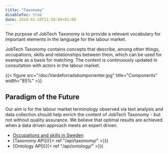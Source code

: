 ```yaml
---
title: "Taxonomy"
disableToc: true
date: 2018-01-28T21:58:09+01:00
---
```


The purpose of JobTech Taxonomy is to provide a relevant vocabulary for important elements in the language for the labour market.

JobTech Taxonomy contains concepts that describe, among other things, occupations, skills and relationships between them, 
which can be used for example as a basis for matching. The content is continuously updated in consultation with actors in the labour market.




{{< figure src="/doc/Vardeforradskomponenter.jpg" title="Components" width="85%" >}}
## Paradigm of the Future
Our aim is for the labour market terminology observed via text analysis and data collection should help enrich the content of JobTech Taxonomy - but not without quality assurance. 
We believe that optimal results are achieved when a data driven approach meets an expert driven.


 

* [Occupations and skills in Sweden](/doc/occupations_skills_Sweden.pdf)
* [Taxonomy API]({{< ref "/api/taxonomy/" >}})
* [Ontology API]({{< ref "/api/ontology/" >}})
